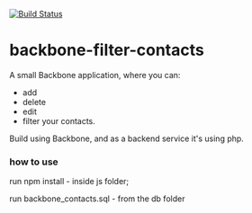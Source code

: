 [![Build Status](https://travis-ci.org/IonutC/backbone-filter-contacts.svg?branch=master)](https://travis-ci.org/IonutC/backbone-filter-contacts)

# backbone-filter-contacts

A small Backbone application, where you can:
- add
- delete
- edit
- filter 
your contacts.

Build using Backbone, and as a backend service it's using php.


### how to use
run npm install - inside js folder;

run backbone_contacts.sql - from the db folder


